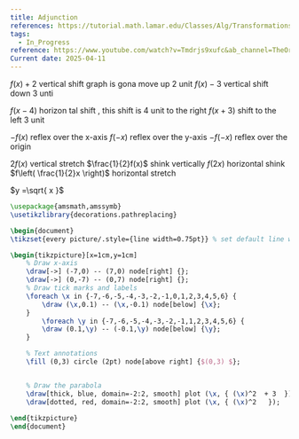 ```yaml
---
title: Adjunction
references: https://tutorial.math.lamar.edu/Classes/Alg/Transformations.aspx
tags:
  - In_Progress
reference: https://www.youtube.com/watch?v=Tmdrjs9xufc&ab_channel=TheOrganicChemistryTutor
Current date: 2025-04-11
---
```


$f(x)+ 2$  vertical shift graph is gona move up 2 unit 
$f(x) -3$ vertical shift down 3 unti 

$f(x-4)$ horizon tal shift , this shift is 4 unit to the right 
$f(x+3)$ shift to the left 3 unit  

$-f(x)$  reflex over the x-axis 
$f(-x)$ reflex over the y-axis
$-f(-x)$ reflex over the origin 

2$f(x)$ vertical stretch 
$\frac{1}{2}f(x)$ shink vertically 
$f(2x)$ horizontal shink 
$f\left( \frac{1}{2}x \right)$ horizontal stretch 


$y =\sqrt{ x }$ 

```tikz
\usepackage{amsmath,amssymb}
\usetikzlibrary{decorations.pathreplacing}

\begin{document}
\tikzset{every picture/.style={line width=0.75pt}} % set default line width

\begin{tikzpicture}[x=1cm,y=1cm]
    % Draw x-axis
    \draw[->] (-7,0) -- (7,0) node[right] {};
    \draw[->] (0,-7) -- (0,7) node[right] {};
    % Draw tick marks and labels
    \foreach \x in {-7,-6,-5,-4,-3,-2,-1,0,1,2,3,4,5,6} {
        \draw (\x,0.1) -- (\x,-0.1) node[below] {\x};
    }
        \foreach \y in {-7,-6,-5,-4,-3,-2,-1,1,2,3,4,5,6} {
        \draw (0.1,\y) -- (-0.1,\y) node[below] {\y};
    }

    % Text annotations  
    \fill (0,3) circle (2pt) node[above right] {$(0,3) $};


    % Draw the parabola
    \draw[thick, blue, domain=-2:2, smooth] plot (\x, { (\x)^2  + 3  });
    \draw[dotted, red, domain=-2:2, smooth] plot (\x, { (\x)^2   });
 
\end{tikzpicture}
\end{document}


``` 

